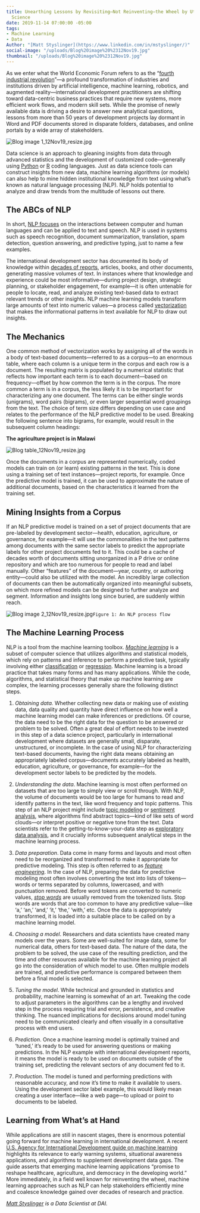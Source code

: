 ```yaml
---
title: Unearthing Lessons by Revisiting—Not Reinventing—the Wheel by Utilizing Data
  Science
date: 2019-11-14 07:00:00 -05:00
tags:
- Machine Learning
- Data
Author: "[Matt Styslinger](https://www.linkedin.com/in/mstyslinger/)"
social-image: "/uploads/Blog%20image%20%2312Nov19.jpg"
thumbnail: "/uploads/Blog%20image%20%2312Nov19.jpg"
---
```


As we enter what the World Economic Forum refers to as the “[fourth industrial revolution](https://www.weforum.org/focus/fourth-industrial-revolution)”—a profound transformation of industries and institutions driven by artificial intelligence, machine learning, robotics, and augmented reality—international development practitioners are shifting toward data-centric business practices that require new systems, more efficient work flows, and modern skill sets. While the promise of newly available data is driving a desire to answer new analytical questions, lessons from more than 50 years of development projects lay dormant in Word and PDF documents stored in disparate folders, databases, and online portals by a wide array of stakeholders.

<!--more-->

![Blog image 1_12Nov19_resize.jpg](/uploads/Blog%20image%201_12Nov19_resize.jpg)

Data science is an approach to gleaning insights from data through advanced statistics and the development of customized code—generally using [Python](https://www.python.org/) or [R](https://www.r-project.org/) coding languages. Just as data science tools can construct insights from new data, machine learning algorithms (or models) can also help to mine hidden institutional knowledge from text using what’s known as natural language processing (NLP). NLP holds potential to analyze and draw trends from the multitude of lessons out there.

## The ABCs of NLP

In short, [NLP focuses](https://towardsdatascience.com/introduction-to-natural-language-processing-for-text-df845750fb63) on the interactions between computer and human languages and can be applied to text and speech. NLP is used in systems such as speech recognition, document summarization, translation, spam detection, question answering, and predictive typing, just to name a few examples.

The international development sector has documented its body of knowledge within [decades of reports](https://dec.usaid.gov/dec/home/Default.aspx), articles, books, and other documents, generating massive volumes of text. In instances where that knowledge and experience could be most informative—during project design, strategic planning, or stakeholder engagement, for example—it is often untenable for people to locate, read, and analyze existing text-based data to extract relevant trends or other insights. NLP machine learning models transform large amounts of text into numeric values—a process called [vectorization](https://medium.com/@paritosh_30025/natural-language-processing-text-data-vectorization-af2520529cf7) that makes the informational patterns in text available for NLP to draw out insights.

## The Mechanics

One common method of vectorization works by assigning all of the words in a body of text-based documents—referred to as a corpus—to an enormous table, where each column is a unique term in the corpus and each row is a document. The resulting matrix is populated by a numerical statistic that reflects how important each term is to each document—based on frequency—offset by how common the term is in the corpus. The more common a term is in a corpus, the less likely it is to be important for characterizing any one document. The terms can be either single words (unigrams), word pairs (bigrams), or even larger sequential word groupings from the text. The choice of term size differs depending on use case and relates to the performance of the NLP predictive model to be used. Breaking the following sentence into bigrams, for example, would result in the subsequent column headings:

**The agriculture project is in Malawi**

![Blog table_12Nov19_resize.jpg](/uploads/Blog%20table_12Nov19_resize.jpg)

Once the documents in a corpus are represented numerically, coded models can train on (or learn) existing patterns in the text. This is done using a training set of text instances—project reports, for example. Once the predictive model is trained, it can be used to approximate the nature of additional documents, based on the characteristics it learned from the training set.

## Mining Insights from a Corpus

If an NLP predictive model is trained on a set of project documents that are pre-labeled by development sector—health, education, agriculture, or governance, for example—it will use the commonalities in the text patterns among documents with the same sector labels to predict the appropriate labels for other project documents fed to it. This could be a cache of decades worth of documents sitting unorganized in a P drive or online repository and which are too numerous for people to read and label manually. Other “features” of the document—year, country, or authoring entity—could also be utilized with the model. An incredibly large collection of documents can then be automatically organized into meaningful subsets, on which more refined models can be designed to further analyze and segment. Information and insights long since buried, are suddenly within reach.

![Blog image 2_12Nov19_resize.jpg](/uploads/Blog%20image%202_12Nov19_resize.jpg)`Figure 1: An NLP process flow`

## The Machine Learning Process

NLP is a tool from the machine learning toolbox. *[Machine learning](https://en.wikipedia.org/wiki/Machine_learning)* is a subset of computer science that utilizes algorithms and statistical models, which rely on patterns and inference to perform a predictive task, typically involving either [classification](https://towardsdatascience.com/machine-learning-classifiers-a5cc4e1b0623) or [regression](https://towardsdatascience.com/key-types-of-regressions-which-one-to-use-c1f25407a8a4). Machine learning is a broad practice that takes many forms and has many applications. While the code, algorithms, and statistical theory that make up machine learning are complex, the learning processes generally share the following distinct steps.

1. *Obtaining data.* Whether collecting new data or making use of existing data, data quality and quantity have direct influence on how well a machine learning model can make inferences or predictions. Of course, the data need to be the right data for the question to be answered or problem to be solved. Often a great deal of effort needs to be invested in this step of a data science project, particularly in international development where datasets are generally small, disparate, unstructured, or incomplete. In the case of using NLP for characterizing text-based documents, having the right data means obtaining an appropriately labeled corpus—documents accurately labeled as health, education, agriculture, or governance, for example—for the development sector labels to be predicted by the models.

2. *Understanding the data*. Machine learning is most often performed on datasets that are too large to simply view or scroll through. With NLP, the volume of documents would be too large for humans to read and identify patterns in the text, like word frequency and topic patterns. This step of an NLP project might include [topic modeling](https://towardsdatascience.com/topic-modeling-and-latent-dirichlet-allocation-in-python-9bf156893c24) or [sentiment analysis](https://towardsdatascience.com/sentiment-analysis-concept-analysis-and-applications-6c94d6f58c17), where algorithms find abstract topics—kind of like sets of word clouds—or interpret positive or negative tone from the text. Data scientists refer to the getting-to-know-your-data step as [exploratory data analysis](https://medium.com/@InDataLabs/why-start-a-data-science-project-with-exploratory-data-analysis-f90c0efcbe49), and it crucially informs subsequent analytical steps in the machine learning process.

3. *Data preparation*. Data come in many forms and layouts and most often need to be reorganized and transformed to make it appropriate for predictive modeling. This step is often referred to as *[feature engineering](https://towardsdatascience.com/feature-engineering-for-machine-learning-3a5e293a5114)*. In the case of NLP, preparing the data for predictive modeling most often involves converting the text into lists of tokens—words or terms separated by columns, lowercased, and with punctuation removed. Before word tokens are converted to numeric values, *[stop words](https://nlp.stanford.edu/IR-book/html/htmledition/dropping-common-terms-stop-words-1.html)* are usually removed from the tokenized lists. Stop words are words that are too common to have any predictive value—like ‘a,’ ‘an,’ ‘and,’ ‘it,’ ‘the,’ ‘with,’ etc. Once the data is appropriately transformed, it is loaded into a suitable place to be called on by a machine learning model.

4. *Choosing a model*. Researchers and data scientists have created many models over the years. Some are well-suited for image data, some for numerical data, others for text-based data. The nature of the data, the problem to be solved, the use case of the resulting prediction, and the time and other resources available for the machine learning project all go into the consideration of which model to use. Often multiple models are trained, and predictive performance is compared between them before a final model is selected.

5. *Tuning the model*. While technical and grounded in statistics and probability, machine learning is somewhat of an art. Tweaking the code to adjust parameters in the algorithms can be a lengthy and involved step in the process requiring trial and error, persistence, and creative thinking. The nuanced implications for decisions around model tuning need to be communicated clearly and often visually in a consultative process with end users.

6. *Prediction*. Once a machine learning model is optimally trained and ‘tuned,’ it’s ready to be used for answering questions or making predictions. In the NLP example with international development reports, it means the model is ready to be used on documents outside of the training set, predicting the relevant sectors of any document fed to it.

7. *Production*. The model is tuned and performing predictions with reasonable accuracy, and now it’s time to make it available to users. Using the development sector label example, this would likely mean creating a user interface—like a web page—to upload or point to documents to be labeled.

## Learning from What’s at Hand

While applications are still in nascent stages, there is enormous potential going forward for machine learning in international development. A recent [U.S. Agency for International Development guide on machine learning](https://docs.google.com/forms/d/e/1FAIpQLSdWMax-a8StT4zzEadIJtX8SxU2gbc7kN15CuxGKpm_pi7JQA/viewform) highlights its relevance to early warning systems, situational awareness applications, and algorithms to supplement development data gaps. The guide asserts that emerging machine learning applications “promise to reshape healthcare, agriculture, and democracy in the developing world.” More immediately, in a field well known for reinventing the wheel, machine learning approaches such as NLP can help stakeholders efficiently mine and coalesce knowledge gained over decades of research and practice.

*[Matt Styslinger](https://www.linkedin.com/in/mstyslinger/) is a Data Scientist at DAI.*
